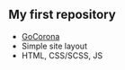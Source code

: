 ## My first repository
- [GoCorona](https://makar77777.github.io/gocorona2.0/)
- Simple site layout
- HTML, CSS/SCSS, JS
